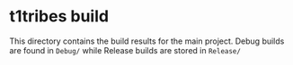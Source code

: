 # t1tribes build

This directory contains the build results for the main project. Debug builds are found in `Debug/` while Release builds are stored in `Release/`